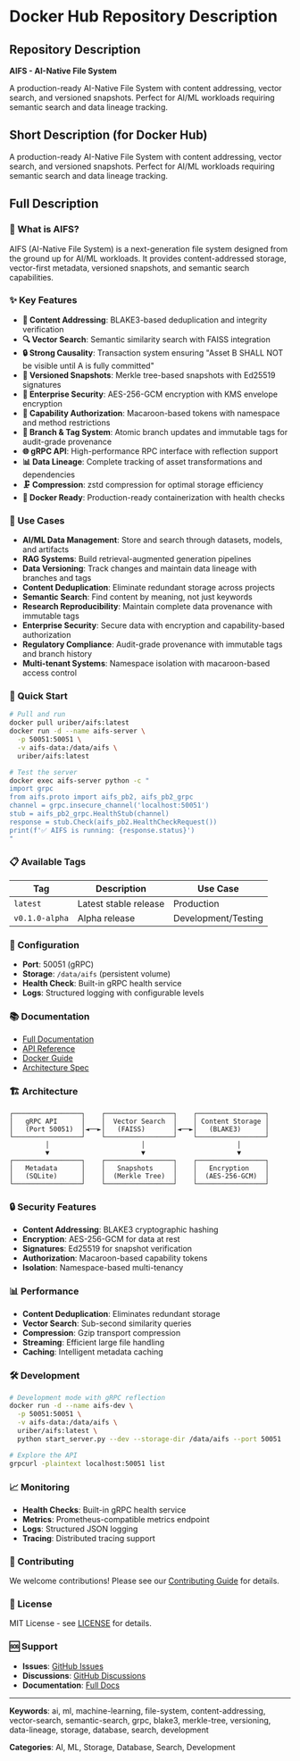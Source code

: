 # Docker Hub Repository Description

## Repository Description

**AIFS - AI-Native File System**

A production-ready AI-Native File System with content addressing, vector search, and versioned snapshots. Perfect for AI/ML workloads requiring semantic search and data lineage tracking.

## Short Description (for Docker Hub)

A production-ready AI-Native File System with content addressing, vector search, and versioned snapshots. Perfect for AI/ML workloads requiring semantic search and data lineage tracking.

## Full Description

### 🚀 What is AIFS?

AIFS (AI-Native File System) is a next-generation file system designed from the ground up for AI/ML workloads. It provides content-addressed storage, vector-first metadata, versioned snapshots, and semantic search capabilities.

### ✨ Key Features

- **🔗 Content Addressing**: BLAKE3-based deduplication and integrity verification
- **🔍 Vector Search**: Semantic similarity search with FAISS integration
- **🔒 Strong Causality**: Transaction system ensuring "Asset B SHALL NOT be visible until A is fully committed"
- **🌳 Versioned Snapshots**: Merkle tree-based snapshots with Ed25519 signatures
- **🔐 Enterprise Security**: AES-256-GCM encryption with KMS envelope encryption
- **🎫 Capability Authorization**: Macaroon-based tokens with namespace and method restrictions
- **🌿 Branch & Tag System**: Atomic branch updates and immutable tags for audit-grade provenance
- **🌐 gRPC API**: High-performance RPC interface with reflection support
- **📊 Data Lineage**: Complete tracking of asset transformations and dependencies
- **🗜️ Compression**: zstd compression for optimal storage efficiency
- **🐳 Docker Ready**: Production-ready containerization with health checks

### 🎯 Use Cases

- **AI/ML Data Management**: Store and search through datasets, models, and artifacts
- **RAG Systems**: Build retrieval-augmented generation pipelines
- **Data Versioning**: Track changes and maintain data lineage with branches and tags
- **Content Deduplication**: Eliminate redundant storage across projects
- **Semantic Search**: Find content by meaning, not just keywords
- **Research Reproducibility**: Maintain complete data provenance with immutable tags
- **Enterprise Security**: Secure data with encryption and capability-based authorization
- **Regulatory Compliance**: Audit-grade provenance with immutable tags and branch history
- **Multi-tenant Systems**: Namespace isolation with macaroon-based access control

### 🚀 Quick Start

```bash
# Pull and run
docker pull uriber/aifs:latest
docker run -d --name aifs-server \
  -p 50051:50051 \
  -v aifs-data:/data/aifs \
  uriber/aifs:latest

# Test the server
docker exec aifs-server python -c "
import grpc
from aifs.proto import aifs_pb2, aifs_pb2_grpc
channel = grpc.insecure_channel('localhost:50051')
stub = aifs_pb2_grpc.HealthStub(channel)
response = stub.Check(aifs_pb2.HealthCheckRequest())
print(f'✅ AIFS is running: {response.status}')
"
```

### 📋 Available Tags

| Tag | Description | Use Case |
|-----|-------------|----------|
| `latest` | Latest stable release | Production |
| `v0.1.0-alpha` | Alpha release | Development/Testing |

### 🔧 Configuration

- **Port**: 50051 (gRPC)
- **Storage**: `/data/aifs` (persistent volume)
- **Health Check**: Built-in gRPC health service
- **Logs**: Structured logging with configurable levels

### 📚 Documentation

- [Full Documentation](https://github.com/UriBer/aifs)
- [API Reference](https://github.com/UriBer/aifs/blob/main/local_implementation/API.md)
- [Docker Guide](https://github.com/UriBer/aifs/blob/main/local_implementation/dockerhub/README.md)
- [Architecture Spec](https://github.com/UriBer/aifs/blob/main/docs/spec/rfc/0001-aifs-architecture.md)

### 🏗️ Architecture

```
┌─────────────────┐    ┌─────────────────┐    ┌─────────────────┐
│   gRPC API      │    │  Vector Search  │    │ Content Storage │
│   (Port 50051)  │◄──►│   (FAISS)       │◄──►│   (BLAKE3)      │
└─────────────────┘    └─────────────────┘    └─────────────────┘
         │                       │                       │
         ▼                       ▼                       ▼
┌─────────────────┐    ┌─────────────────┐    ┌─────────────────┐
│   Metadata      │    │   Snapshots     │    │   Encryption    │
│   (SQLite)      │    │  (Merkle Tree)  │    │  (AES-256-GCM)  │
└─────────────────┘    └─────────────────┘    └─────────────────┘
```

### 🔒 Security Features

- **Content Addressing**: BLAKE3 cryptographic hashing
- **Encryption**: AES-256-GCM for data at rest
- **Signatures**: Ed25519 for snapshot verification
- **Authorization**: Macaroon-based capability tokens
- **Isolation**: Namespace-based multi-tenancy

### 📊 Performance

- **Content Deduplication**: Eliminates redundant storage
- **Vector Search**: Sub-second similarity queries
- **Compression**: Gzip transport compression
- **Streaming**: Efficient large file handling
- **Caching**: Intelligent metadata caching

### 🛠️ Development

```bash
# Development mode with gRPC reflection
docker run -d --name aifs-dev \
  -p 50051:50051 \
  -v aifs-data:/data/aifs \
  uriber/aifs:latest \
  python start_server.py --dev --storage-dir /data/aifs --port 50051

# Explore the API
grpcurl -plaintext localhost:50051 list
```

### 📈 Monitoring

- **Health Checks**: Built-in gRPC health service
- **Metrics**: Prometheus-compatible metrics endpoint
- **Logs**: Structured JSON logging
- **Tracing**: Distributed tracing support

### 🤝 Contributing

We welcome contributions! Please see our [Contributing Guide](https://github.com/UriBer/aifs/blob/main/CONTRIBUTING.md) for details.

### 📄 License

MIT License - see [LICENSE](https://github.com/UriBer/aifs/blob/main/LICENSE) for details.

### 🆘 Support

- **Issues**: [GitHub Issues](https://github.com/UriBer/aifs/issues)
- **Discussions**: [GitHub Discussions](https://github.com/UriBer/aifs/discussions)
- **Documentation**: [Full Docs](https://github.com/UriBer/aifs)

---

**Keywords**: ai, ml, machine-learning, file-system, content-addressing, vector-search, semantic-search, grpc, blake3, merkle-tree, versioning, data-lineage, storage, database, search, development

**Categories**: AI, ML, Storage, Database, Search, Development
